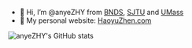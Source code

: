 - 👋 Hi, I’m @anyeZHY from [BNDS](http://www.bnds.cn/en/), [SJTU](https://en.sjtu.edu.cn) and [UMass](https://www.umass.edu/)
- 🥳 My personal website: [HaoyuZhen.com](https://haoyuzhen.com)

![anyeZHY's GitHub stats](https://github-readme-stats.vercel.app/api?username=anyeZHY&show_icons=true&bg_color=00000000)
